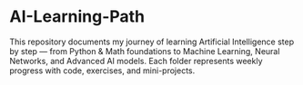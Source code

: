 # AI-Learning-Path
This repository documents my journey of learning Artificial Intelligence step by step — from Python &amp; Math foundations to Machine Learning, Neural Networks, and Advanced AI models.  Each folder represents weekly progress with code, exercises, and mini-projects.
